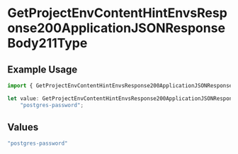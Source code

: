 # GetProjectEnvContentHintEnvsResponse200ApplicationJSONResponseBody211Type

## Example Usage

```typescript
import { GetProjectEnvContentHintEnvsResponse200ApplicationJSONResponseBody211Type } from "@vercel/sdk/models/operations";

let value: GetProjectEnvContentHintEnvsResponse200ApplicationJSONResponseBody211Type =
    "postgres-password";
```

## Values

```typescript
"postgres-password"
```